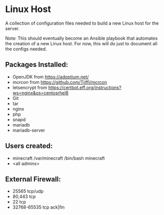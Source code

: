 # Linux Host

A collection of configuration files needed to build a new Linux host for the server.

Note: This should eventually become an Ansible playbook that automates the creation of a new Linux host. For now, this will do just to document all the configs needed.

## Packages Installed:

- OpenJDK from https://adoptium.net/
- mcrcon from https://github.com/Tiiffi/mcrcon
- letsencrypt from https://certbot.eff.org/instructions?ws=nginx&os=centosrhel8
- Git
- tar
- nginx
- php
- snapd
- mariadb
- mariadb-server

## Users created:

- minecraft /var/minecraft /bin/bash minecraft
- \<all admins\>


## External Firewall:

- 25565 tcp/udp
- 80,443 tcp
- 22 tcp
- 32768-65535 tcp ack|fin
